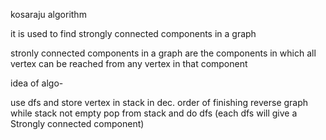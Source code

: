kosaraju algorithm

it is used to find strongly connected components in a graph

stronly connected components in a graph are the components in which all vertex can be reached from any vertex in that component

idea of algo-

use dfs and store vertex in stack in dec. order of finishing reverse graph while stack not empty pop from stack and do dfs (each dfs will give a Strongly connected component)
